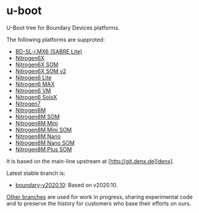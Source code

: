 u-boot
======

U-Boot tree for Boundary Devices platforms.

The following platforms are supproted:

* [BD-SL-i.MX6 (SABRE Lite)][sabrelite]
* [Nitrogen6X][nitrogen6x]
* [Nitrogen6X SOM][nitrogen6x-som]
* [Nitrogen6X SOM v2][nitrogen6x-somv2]
* [Nitrogen6 Lite][nitrogen6-lite]
* [Nitrogen6 MAX][nitrogen6-max]
* [Nitrogen6 VM][nitrogen6-vm]
* [Nitrogen6 SoloX][nitrogen6-sx]
* [Nitrogen7][nitrogen7]
* [Nitrogen8M][nitrogen8m]
* [Nitrogen8M SOM][nitrogen8m-som]
* [Nitrogen8M Mini][nitrogen8mm]
* [Nitrogen8M Mini SOM][nitrogen8mm-som]
* [Nitrogen8M Nano][nitrogen8mn]
* [Nitrogen8M Nano SOM][nitrogen8mn-som]
* [Nitrogen8M Plus SOM][nitrogen8mp-som]

It is based on the main-line upstream at [http://git.denx.de][denx].

Latest stable branch is:

* [boundary-v2020.10](https://github.com/boundarydevices/u-boot-imx6/tree/boundary-v2020.10): Based on v2020.10.

[Other branches](http://github.com/boundarydevices/u-boot-imx6/branches) are used for work in progress, sharing experimental code and to
preserve the history for customers who base their efforts on ours.

[denx]: http://git.denx.de "U-Boot Mainline Git repository"
[sabrelite]:http://boundarydevices.com/sabre-lite-imx6-sbc "SABRE Lite product page"
[nitrogen6x]:http://boundarydevices.com/nitrogen6x-board-imx6-arm-cortex-a9-sbc "Nitrogen6X product page"
[nitrogen6x-som]:http://boundarydevices.com/products/nitrogen6x-som "Nitrogen6X SOM product page"
[nitrogen6x-somv2]:http://boundarydevices.com/product/nit6x-som-v2/ "Nitrogen6X SOM v2 product page"
[nitrogen6-lite]:http://boundarydevices.com/products/nitrogen6_lite "Nitrogen6_Lite product page"
[nitrogen6-max]:http://boundarydevices.com/product/nitrogen6max "Nitrogen6_MAX product page"
[nitrogen6-vm]:http://boundarydevices.com/product/nitrogen6_vm_imx6 "Nitrogen6_VM product page"
[nitrogen6-sx]:http://boundarydevices.com/product/nit6_solox-imx6 "Nit6_SoloX product page"
[nitrogen7]:https://boundarydevices.com/product/nitrogen7 "Nitrogen7 product page"
[nitrogen8m]:https://boundarydevices.com/product/nitrogen8m "Nitrogen8M product page"
[nitrogen8m-som]:https://boundarydevices.com/product/nitrogen8m-som "Nitrogen8M SOM product page"
[nitrogen8mm]:https://boundarydevices.com/product/nitrogen8m-mini "Nitrogen8M Mini product page"
[nitrogen8mm-som]:https://boundarydevices.com/product/nitrogen8m-mini-som "Nitrogen8M Mini SOM product page"
[nitrogen8mn]:https://boundarydevices.com/product/nitrogen8m-nano "Nitrogen8M Nano product page"
[nitrogen8mn-som]:https://boundarydevices.com/product/nitrogen8m-nano-som "Nitrogen8M Nano SOM product page"
[nitrogen8mp-som]:https://boundarydevices.com/product/nitrogen8m-plus-som "Nitrogen8M Plus SOM product page"

